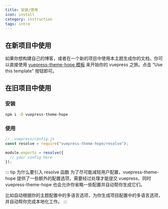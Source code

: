 ```yaml
---
title: 安装/使用
icon: install
category: instruction
tags: intro
---
```


## 在新项目中使用

如果你想构建自己的博客，或者在一个新的项目中使用本主题生成你的文档，你可以直接使用 [vuepress-theme-hope 模板](https://github.com/Mister-Hope/vuepress-theme-hope-template) 来开始你的 vuepress 之旅。点击 “Use this template" 按钮即可。

## 在旧项目中使用

### 安装

```bash
npm i -D vuepress-theme-hope
```

### 使用

```js
// .vuepress/config.js
const resolve = require("vuepress-theme-hope/resolve");

module.exports = resolve({
  // your config here
});
```

::: tip 为什么要引入 resolve 函数
为了尽可能减轻用户配置，vuepress-theme-hope 提供了一些额外的配置选项，需要经过处理才能提交 vuepress、同时 vuepress-theme-hope 也会允许你省略一些配置并自动帮你生成它们。

比如自动根据你的主题配置中的多语言选项，为你生成项目配置中的多语言选项，并自动帮你完成本地化工作。
:::
